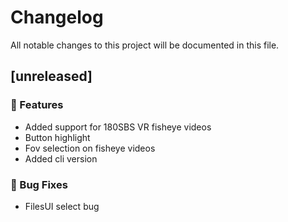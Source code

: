 # Changelog

All notable changes to this project will be documented in this file.

## [unreleased]

### 🚀 Features

- Added support for 180SBS VR fisheye videos
- Button highlight
- Fov selection on fisheye videos
- Added cli version

### 🐛 Bug Fixes

- FilesUI select bug

<!-- generated by git-cliff -->

